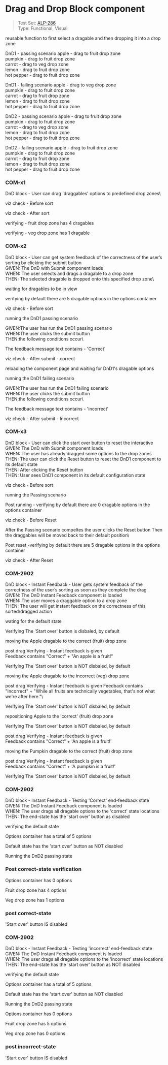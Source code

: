 # Drag and Drop Block component
> Test Set: [ALP-286](https://everfi.atlassian.net/browse/ALP-286)    
Type: Functional, Visual  

<!-- include: cypress/integration/dndBlock.js -->

reusable function to first select a dragable and then dropping it into a drop zone

DnD1 - passing scenario
apple - drag to fruit drop zone\
pumpkin - drag to fruit drop zone\
carrot - drag to veg drop zone\
lemon - drag to fruit drop zone\
hot pepper - drag to fruit drop zone

DnD1 - failing scenario
apple - drag to veg drop zone\
pumpkin - drag to fruit drop zone\
carrot - drag to fruit drop zone\
lemon - drag to fruit drop zone\
hot pepper - drag to fruit drop zone

DnD2 - passing scenario
apple - drag to fruit drop zone\
pumpkin - drag to fruit drop zone\
carrot - drag to veg drop zone\
lemon - drag to fruit drop zone\
hot pepper - drag to fruit drop zone

DnD2 - failing scenario
apple - drag to fruit drop zone\
pumpkin - drag to fruit drop zone\
carrot - drag to fruit drop zone\
lemon - drag to fruit drop zone\
hot pepper - drag to fruit drop zone

### COM-x1

DnD block - User can drag 'draggables' options to predefined drop zones\

viz check  - Before sort

viz check - After sort

verifying - fruit drop zone has 4 dragables

verifying - veg drop zone has 1 dragable

### COM-x2

DnD block - User can get system feedback of the correctness of the user’s sorting by clicking the submit button\
GIVEN: The DnD with Submit component loads\
WHEN: The user selects and drags a dragable to a drop zone\
THEN: The selected dragable is dropped onto this specified drop zone\

waiting for dragables to be in view

verifying by default there are 5 dragable options in the options container

viz check - Before sort

running the DnD1 passing scenario

GIVEN:The user has run the DnD1 passing scenario\
WHEN:The user clicks the submit button\
THEN:the following conditions occur\

The feedback message text contains - 'Correct'

viz check - After submit - correct

reloading the component page and waiting for DnD1's dragable options

running the DnD1 failing scenario

GIVEN:The user has run the DnD1 failing scenario\
WHEN:The user clicks the submit button\
THEN:the following conditions occur\

The feedback message text contains -  'incorrect'

viz check - After submit - Incorrect

### COM-x3

DnD block - User can click the start over button to reset the interactive\
GIVEN: The DnD with Submit component loads\
WHEN: The user has already dragged some options to the drop zones\
THEN: The user can click the Reset button to reset the DnD1 component to its default state\
THEN: After clicking the Reset button\
THEN: User sees DnD1 component in its default configuration state

viz check - Before sort

running the Passing scenario

Post running - verifying by default there are 0 dragable options in the options container

viz check - Before Reset

After the Passing scenario compeltes the user clicks the Reset button
Then the draggables will be moved back to their default position\

Post reset -verifying by default there are 5 dragable options in the options container

viz check - After Reset

### COM-2902

DnD block - Instant Feedback - User gets system feedback of the correctness of the user’s sorting as soon as they complete the drag\
GIVEN: The DnD Instant Feedback component is loaded\
WHEN: The user moves a draggable option to a drop zone\
THEN: The user will get instant feedback on the correctness of this sorted/dragged action

wating for the default state

Verifying The 'Start over' button is disbaled, by default

moving the Apple dragable to the correct (fruit) drop zone

post drag
Verifying - Instant feedback is given\
Feedback contains "Correct" + "An apple is a fruit!"

Verifying The 'Start over' button is NOT disbaled, by default

moving the Apple dragable to the incorrect (veg) drop zone

post drag
Verifying - Instant feedback is given
Feedback contains "Incorrect" + "While all fruits are technically vegetables, that's not what we're after here."\

Verifying The 'Start over' button is NOT disbaled, by default

repositioning Apple to the 'correct' (fruit) drop zone

Verifying The 'Start over' button is NOT disbaled, by default

post drag
Verifying - Instant feedback is given\
Feedback contains "Correct" + 'An apple is a fruit!'

moving the Pumpkin dragable to the correct (fruit) drop zone

post drag
Verifying - Instant feedback is given\
Feedback contains "Correct" + 'A pumpkin is a fruit!'

Verifying The 'Start over' button is NOT disbaled, by default

### COM-2902

DnD block - Instant Feedback - Testing 'Correct' end-feedback state\
GIVEN: The DnD Instant Feedback component is loaded\
WHEN: The user drags all dragable options to the 'correct' state locations\
THEN: The end-state has the 'start over' button as disabled

verifying the default state

Options container has a total of 5 options

Default state has the 'start over' button as NOT disabled

Running the DnD2 passing state

### Post correct-state verification



Options container has 0 options

Fruit drop zone has 4 options

Veg drop zone has 1 options

### post correct-state

'Start over' button IS disabled

### COM-2902

DnD block - Instant Feedback - Testing 'incorrect' end-feedback state\
GIVEN: The DnD Instant Feedback component is loaded\
WHEN: The user drags all dragable options to the 'incorrect' state locations\
THEN: The end-state has the 'start over' button as NOT disabled

verifying the default state

Options container has a total of 5 options

Default state has the 'start over' button as NOT disabled

Running the DnD2 passing state

Options container has 0 options

Fruit drop zone has 5 options

Veg drop zone has 0 options

### post incorrect-state

'Start over' button IS disabled

<!-- /include: cypress/integration/dndBlock.js -->